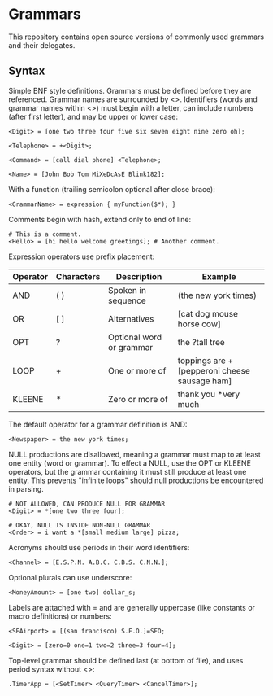 # Grammars

This repository contains open source versions of commonly used grammars and their delegates.

## Syntax

Simple BNF style definitions. Grammars must be defined before they are referenced. Grammar names are surrounded by \<\>. Identifiers (words and grammar names within \<\>) must begin with a letter, can include numbers (after first letter), and may be upper or lower case:

    <Digit> = [one two three four five six seven eight nine zero oh];
    
    <Telephone> = +<Digit>;
    
    <Command> = [call dial phone] <Telephone>;
    
    <Name> = [John Bob Tom MiXeDcAsE Blink182];

With a function (trailing semicolon optional after close brace):

    <GrammarName> = expression { myFunction($*); }

Comments begin with hash, extend only to end of line:

    # This is a comment.
    <Hello> = [hi hello welcome greetings]; # Another comment.

Expression operators use prefix placement:

| Operator | Characters | Description | Example |
| -------- | ---------- | ----------- | ------- |
| AND | ( ) | Spoken in sequence | (the new york times) |
| OR | \[ \] | Alternatives | \[cat dog mouse horse cow\] |
| OPT | ? | Optional word or grammar | the ?tall tree |
| LOOP | + | One or more of | toppings are \+\[pepperoni cheese sausage ham\] |
| KLEENE | * | Zero or more of | thank you \*very much |

The default operator for a grammar definition is AND:

    <Newspaper> = the new york times;

NULL productions are disallowed, meaning a grammar must map to at least one entity (word or grammar). To effect a NULL, use the OPT or KLEENE operators, but the grammar containing it must still produce at least one entity. This prevents "infinite loops" should null productions be encountered in parsing.

    # NOT ALLOWED, CAN PRODUCE NULL FOR GRAMMAR
    <Digit> = *[one two three four];
    
    # OKAY, NULL IS INSIDE NON-NULL GRAMMAR
    <Order> = i want a *[small medium large] pizza;
    
Acronyms should use periods in their word identifiers:

    <Channel> = [E.S.P.N. A.B.C. C.B.S. C.N.N.];

Optional plurals can use underscore:

    <MoneyAmount> = [one two] dollar_s;

Labels are attached with = and are generally uppercase (like constants or macro definitions) or numbers:

    <SFAirport> = [(san francisco) S.F.O.]=SFO;
    
    <Digit> = [zero=0 one=1 two=2 three=3 four=4];

Top-level grammar should be defined last (at bottom of file), and uses period syntax without \<\>:

    .TimerApp = [<SetTimer> <QueryTimer> <CancelTimer>];
